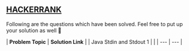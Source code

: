 <h2><a href="https://www.hackerrank.com/">HACKERRANK</a></h2>
<p>Following are the questions which have been solved. Feel free to put up your solution as well 🙂</p>

| <b>Problem Topic</b> | <b>Solution Link</b> |
| Java Stdin and Stdout 1 |  |
| --- | --- |  
